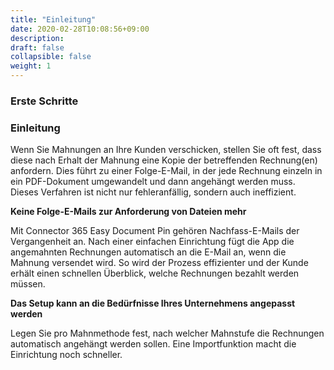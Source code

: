 ```yaml
---
title: "Einleitung"
date: 2020-02-28T10:08:56+09:00
description: 
draft: false
collapsible: false
weight: 1
---
```

### Erste Schritte

### Einleitung

Wenn Sie Mahnungen an Ihre Kunden verschicken, stellen Sie oft fest, dass diese nach Erhalt der Mahnung eine Kopie der betreffenden Rechnung(en) anfordern. Dies führt zu einer Folge-E-Mail, in der jede Rechnung einzeln in ein PDF-Dokument umgewandelt und dann angehängt werden muss. Dieses Verfahren ist nicht nur fehleranfällig, sondern auch ineffizient.

**Keine Folge-E-Mails zur Anforderung von Dateien mehr**

Mit Connector 365 Easy Document Pin gehören Nachfass-E-Mails der Vergangenheit an. Nach einer einfachen Einrichtung fügt die App die angemahnten Rechnungen automatisch an die E-Mail an, wenn die Mahnung versendet wird. So wird der Prozess effizienter und der Kunde erhält einen schnellen Überblick, welche Rechnungen bezahlt werden müssen.

**Das Setup kann an die Bedürfnisse Ihres Unternehmens angepasst werden**

Legen Sie pro Mahnmethode fest, nach welcher Mahnstufe die Rechnungen automatisch angehängt werden sollen. Eine Importfunktion macht die Einrichtung noch schneller.